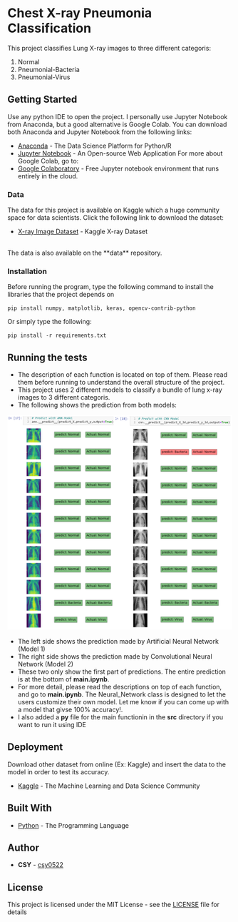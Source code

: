 # Chest X-ray Pneumonia Classification

This project classifies Lung X-ray images to three different categoris: <br/>
1. Normal
2. Pneumonial-Bacteria
3. Pneumonial-Virus

## Getting Started

Use any python IDE to open the project. I personally use Jupyter Notebook from Anaconda, but a good alternative is Google Colab. You can download both Anaconda and Jupyter Notebook from the following links:
* [Anaconda](https://www.anaconda.com/distribution/) - The Data Science Platform for Python/R
* [Jupyter Notebook](https://jupyter.org/) - An Open-source Web Application
For more about Google Colab, go to:
* [Google Colaboratory](https://colab.research.google.com/notebooks/welcome.ipynb) - Free Jupyter notebook environment that runs entirely in the cloud.

### Data

The data for this project is available on Kaggle which a huge community space for data scientists. Click the following link to download the dataset:
* [X-ray Image Dataset](https://www.kaggle.com/paultimothymooney/chest-xray-pneumonia?) - Kaggle X-ray Dataset
<br/>
The data is also available on the **data** repository.

### Installation

Before running the program, type the following command to install the libraries that the project depends on

```
pip install numpy, matplotlib, keras, opencv-contrib-python
```
Or simply type the following:

```
pip install -r requirements.txt
```

## Running the tests

- The description of each function is located on top of them. Please read them before running to understand the overall structure of the project. <br/>
- This project uses 2 different models to classify a bundle of lung x-ray images to 3 different categoris.<br/>
- The following shows the prediction from both models:

![Prediction](/data/prediction.png)

- The left side shows the prediction made by Artificial Neural Network (Model 1)<br/>
- The right side shows the prediction made by Convolutional Neural Network (Model 2)<br/>
- These two only show the first part of predictions. The entire prediction is at the bottom of **main.ipynb**.<br/>
- For more detail, please read the descriptions on top of each function, and go to **main.ipynb**. The Neural_Network class is designed to let the users customize their own model. Let me know if you can come up with a model that givse 100% accuracy!.<br/>
- I also added a **py** file for the main functionin in the **src** directory if you want to run it using IDE

## Deployment

Download other dataset from online (Ex: Kaggle) and insert the data to the model in order to test its accuracy.
* [Kaggle](https://www.kaggle.com/) - The Machine Learning and Data Science Community

## Built With

* [Python](https://www.python.org/) - The Programming Language

## Author

* **CSY** - [csy0522](https://github.com/csy0522)

## License

This project is licensed under the MIT License - see the [LICENSE](LICENSE) file for details
